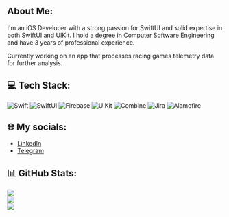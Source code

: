 ## About Me:
I'm an iOS Developer with a strong passion for SwiftUI and solid expertise in both SwiftUI and UIKit. I hold a degree in Computer Software Engineering and have 3 years of professional experience.

Currently working on an app that processes racing games telemetry data for further analysis.

## 💻 Tech Stack:
![Swift](https://img.shields.io/badge/Swift-F54A2A?style=flat&logo=swift&logoColor=white) ![SwiftUI](https://img.shields.io/badge/SwiftUI-F54A2A?style=flat&logo=swift&logoColor=white) ![Firebase](https://img.shields.io/badge/firebase-%23039BE5.svg?style=flat&logo=firebase) ![UIKit](https://img.shields.io/badge/UIKit-F54A2A?style=flat&logo=swift&logoColor=white) ![Combine](https://img.shields.io/badge/Combine-F54A2A?style=flat&logo=swift&logoColor=white)  ![Jira](https://img.shields.io/badge/jira-%230A0FFF.svg?style=flat&logo=jira&logoColor=white) ![Alamofire](https://img.shields.io/badge/Alamofire-F54A2A?style=flat&logo=swift&logoColor=white)

## 🌐 My socials:
- [LinkedIn](https://www.linkedin.com/in/e-ned/)
- [Telegram](https://t.me/e_ned)

## 📊 GitHub Stats:

![](https://readme-stats.clckblog.space/?username=kiddden&theme=tokyonight&hide_border=true&include_all_commits=false&count_private=true)<br/>
![](https://github-readme-streak-stats.herokuapp.com/?user=kiddden&theme=tokyonight&hide_border=true)<br/>
![](https://readme-stats.clckblog.space/api/top-langs/?username=kiddden&theme=tokyonight&hide_border=true&include_all_commits=false&count_private=true&layout=compact)



